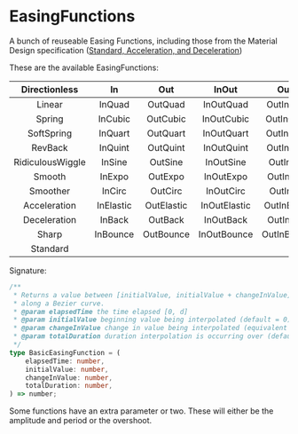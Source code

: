 # EasingFunctions

A bunch of reuseable Easing Functions, including those from the Material Design specification ([Standard, Acceleration, and Deceleration](https://material.io/design/motion/speed.html#easing))

These are the available EasingFunctions:

|   Directionless  |     In    |     Out    |     InOut    |     OutIn    |
|:----------------:|:---------:|:----------:|:------------:|:------------:|
|      Linear      |   InQuad  |   OutQuad  |   InOutQuad  |   OutInQuad  |
|      Spring      |  InCubic  |  OutCubic  |  InOutCubic  |  OutInCubic  |
|    SoftSpring    |  InQuart  |  OutQuart  |  InOutQuart  |  OutInQuart  |
|      RevBack     |  InQuint  |  OutQuint  |  InOutQuint  |  OutInQuint  |
| RidiculousWiggle |   InSine  |   OutSine  |   InOutSine  |   OutInSine  |
|      Smooth      |   InExpo  |   OutExpo  |   InOutExpo  |   OutInExpo  |
|     Smoother     |   InCirc  |   OutCirc  |   InOutCirc  |   OutInCirc  |
|   Acceleration   | InElastic | OutElastic | InOutElastic | OutInElastic |
|   Deceleration   |   InBack  |   OutBack  |   InOutBack  |   OutInBack  |
|       Sharp      |  InBounce |  OutBounce |  InOutBounce |  OutInBounce |
|     Standard     |

Signature:

```ts
/**
 * Returns a value between [initialValue, initialValue + changeInValue] or [0, 1] that represents an in-between value
 * along a Bezier curve.
 * @param elapsedTime the time elapsed [0, d]
 * @param initialValue beginning value being interpolated (default = 0)
 * @param changeInValue change in value being interpolated (equivalent to: ending - beginning) (default = 1)
 * @param totalDuration duration interpolation is occurring over (default = 1)
 */
type BasicEasingFunction = (
	elapsedTime: number,
	initialValue: number,
	changeInValue: number,
	totalDuration: number,
) => number;
```

Some functions have an extra parameter or two. These will either be the amplitude and period or the overshoot.
